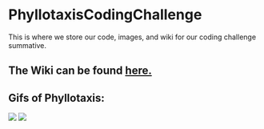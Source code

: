 # PhyllotaxisCodingChallenge
This is where we store our code, images, and wiki for our coding challenge summative.

## The Wiki can be found [here.](https://github.com/kwood3/PhyllotaxisCodingChallenge/wiki)

## Gifs of Phyllotaxis:
![](https://github.com/kwood3/PhyllotaxisCodingChallenge/blob/master/PhyllotaxisGifs/ShiffmanPhyllotaxis.gif)
![](https://github.com/kwood3/PhyllotaxisCodingChallenge/blob/master/PhyllotaxisGifs/KobyPhyllotaxis.gif)
